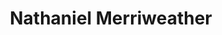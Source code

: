 ---
title: "Nathaniel Merriweather"
summary: "American hip hop producer, born 9 September 1967 in San Francisco, California, USA."
slug: "nathaniel-merriweather"
image: "nathaniel-merriweather.jpg"
apple_music_artist_url: "https://music.apple.com/gb/artist/nathaniel-merriweather/435820296"
wikipedia_url: "none"
---